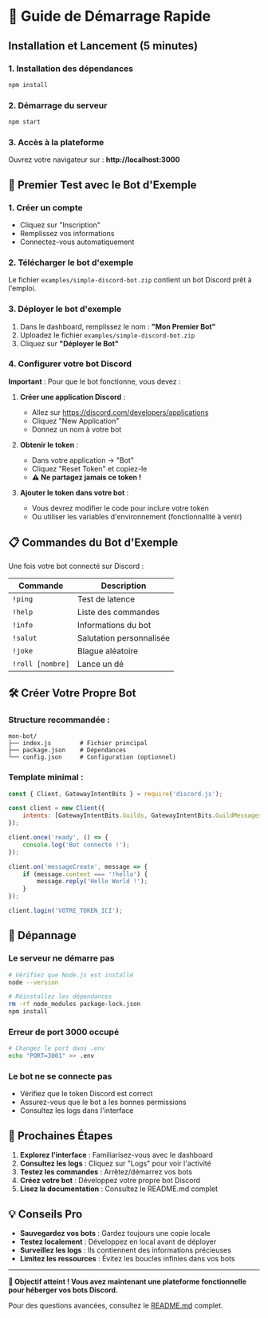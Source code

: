 # 🚀 Guide de Démarrage Rapide

## Installation et Lancement (5 minutes)

### 1. Installation des dépendances
```bash
npm install
```

### 2. Démarrage du serveur
```bash
npm start
```

### 3. Accès à la plateforme
Ouvrez votre navigateur sur : **http://localhost:3000**

## 🎯 Premier Test avec le Bot d'Exemple

### 1. Créer un compte
- Cliquez sur "Inscription"
- Remplissez vos informations
- Connectez-vous automatiquement

### 2. Télécharger le bot d'exemple
Le fichier `examples/simple-discord-bot.zip` contient un bot Discord prêt à l'emploi.

### 3. Déployer le bot d'exemple
1. Dans le dashboard, remplissez le nom : **"Mon Premier Bot"**
2. Uploadez le fichier `examples/simple-discord-bot.zip`
3. Cliquez sur **"Déployer le Bot"**

### 4. Configurer votre bot Discord

**Important** : Pour que le bot fonctionne, vous devez :

1. **Créer une application Discord** :
   - Allez sur https://discord.com/developers/applications
   - Cliquez "New Application"
   - Donnez un nom à votre bot

2. **Obtenir le token** :
   - Dans votre application → "Bot"
   - Cliquez "Reset Token" et copiez-le
   - **⚠️ Ne partagez jamais ce token !**

3. **Ajouter le token dans votre bot** :
   - Vous devrez modifier le code pour inclure votre token
   - Ou utiliser les variables d'environnement (fonctionnalité à venir)

## 📋 Commandes du Bot d'Exemple

Une fois votre bot connecté sur Discord :

| Commande | Description |
|----------|-------------|
| `!ping` | Test de latence |
| `!help` | Liste des commandes |
| `!info` | Informations du bot |
| `!salut` | Salutation personnalisée |
| `!joke` | Blague aléatoire |
| `!roll [nombre]` | Lance un dé |

## 🛠️ Créer Votre Propre Bot

### Structure recommandée :
```
mon-bot/
├── index.js        # Fichier principal
├── package.json    # Dépendances
└── config.json     # Configuration (optionnel)
```

### Template minimal :
```javascript
const { Client, GatewayIntentBits } = require('discord.js');

const client = new Client({
    intents: [GatewayIntentBits.Guilds, GatewayIntentBits.GuildMessages]
});

client.once('ready', () => {
    console.log('Bot connecté !');
});

client.on('messageCreate', message => {
    if (message.content === '!hello') {
        message.reply('Hello World !');
    }
});

client.login('VOTRE_TOKEN_ICI');
```

## 🚨 Dépannage

### Le serveur ne démarre pas
```bash
# Vérifiez que Node.js est installé
node --version

# Réinstallez les dépendances
rm -rf node_modules package-lock.json
npm install
```

### Erreur de port 3000 occupé
```bash
# Changez le port dans .env
echo "PORT=3001" >> .env
```

### Le bot ne se connecte pas
- Vérifiez que le token Discord est correct
- Assurez-vous que le bot a les bonnes permissions
- Consultez les logs dans l'interface

## 🎉 Prochaines Étapes

1. **Explorez l'interface** : Familiarisez-vous avec le dashboard
2. **Consultez les logs** : Cliquez sur "Logs" pour voir l'activité
3. **Testez les commandes** : Arrêtez/démarrez vos bots
4. **Créez votre bot** : Développez votre propre bot Discord
5. **Lisez la documentation** : Consultez le README.md complet

## 💡 Conseils Pro

- **Sauvegardez vos bots** : Gardez toujours une copie locale
- **Testez localement** : Développez en local avant de déployer
- **Surveillez les logs** : Ils contiennent des informations précieuses
- **Limitez les ressources** : Évitez les boucles infinies dans vos bots

---

**🎯 Objectif atteint ! Vous avez maintenant une plateforme fonctionnelle pour héberger vos bots Discord.**

Pour des questions avancées, consultez le [README.md](README.md) complet.